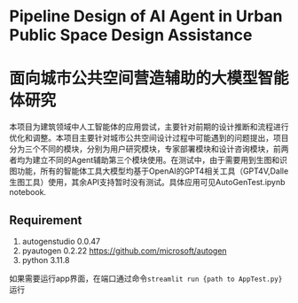 # Pipeline Design of AI Agent in Urban Public Space Design Assistance
# 面向城市公共空间营造辅助的大模型智能体研究
本项目为建筑领域中人工智能体的应用尝试，主要针对前期的设计推断和流程进行优化和调整。本项目主要针对城市公共空间设计过程中可能遇到的问题提出，项目分为三个不同的模块，分别为用户研究模块，专家部署模块和设计咨询模块，前两者均为建立不同的Agent辅助第三个模块使用。在测试中，由于需要用到生图和识图功能，所有的智能体工具大模型均基于OpenAI的GPT4相关工具（GPT4V,Dalle生图工具）使用，其余API支持暂时没有测试。具体应用可见AutoGenTest.ipynb notebook.

## Requirement
1. autogenstudio  0.0.47
2. pyautogen 0.2.22 https://github.com/microsoft/autogen
3. python 3.11.8

如果需要运行app界面，在端口通过命令`streamlit run {path to AppTest.py}` 运行
